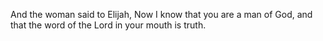 And the woman said to Elijah, Now I know that you are a man of God, and that the word of the Lord in your mouth is truth.
